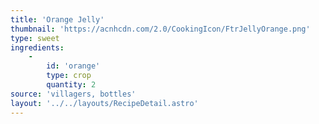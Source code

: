 ```yaml
---
title: 'Orange Jelly'
thumbnail: 'https://acnhcdn.com/2.0/CookingIcon/FtrJellyOrange.png'
type: sweet
ingredients:
	-
		id: 'orange'
		type: crop
		quantity: 2
source: 'villagers, bottles'
layout: '../../layouts/RecipeDetail.astro'
---
```

